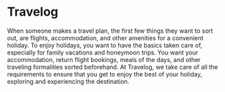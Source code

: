 # Travelog
When someone makes a travel plan, the first few things they want to sort out, are flights, accommodation, and other amenities for a convenient holiday. To enjoy holidays, you want to have the basics taken care of, especially for family vacations and honeymoon trips. You want your accommodation, return flight bookings, meals of the days, and other traveling formalities sorted beforehand. At Travelog, we take care of all the requirements to ensure that you get to enjoy the best of your holiday, exploring and experiencing the destination.
